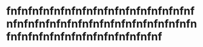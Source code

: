 # fnfnfnfnfnfnfnfnfnfnfnfnfnfnfnfnfnfnfnfnfnfnfnfnfnfnfnfnfnfnfnfnfnfnfnfnfnfnfnfnfnfnfnfnfnfnfnfnfnf